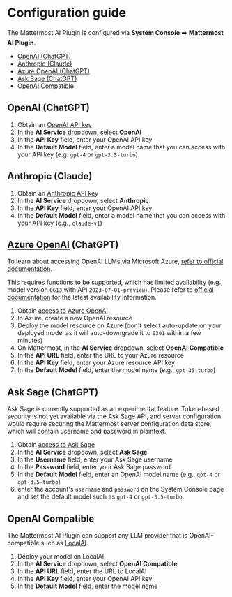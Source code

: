 # Configuration guide

The Mattermost AI Plugin is configured via **System Console** ➡️ **Mattermost AI Plugin**.

- [OpenAI (ChatGPT)](#openai-chatgpt)
- [Anthropic (Claude)](#anthropic-claude)
- [Azure OpenAI (ChatGPT)](#azure-openai-chatgpt)
- [Ask Sage (ChatGPT)](#ask-sage-chatgpt)
- [OpenAI Compatible](#openai-compatible)

## OpenAI (ChatGPT)

1. Obtain an [OpenAI API key](https://platform.openai.com/account/api-keys)
1. In the **AI Service** dropdown, select **OpenAI**
1. In the **API Key** field, enter your OpenAI API key
1. In the **Default Model** field, enter a model name that you can access with your API key (e.g. `gpt-4` or `gpt-3.5-turbo`)

## Anthropic (Claude)

1. Obtain an [Anthropic API key](https://console.anthropic.com/account/keys)
1. In the **AI Service** dropdown, select **Anthropic**
1. In the **API Key** field, enter your OpenAI API key
1. In the **Default Model** field, enter a model name that you can access with your API key (e.g., `claude-v1`)

## [Azure OpenAI](https://learn.microsoft.com/en-us/azure/ai-services/openai/overview) (ChatGPT)

To learn about accessing OpenAI LLMs via Microsoft Azure, [refer to official documentation](https://learn.microsoft.com/en-us/azure/ai-services/openai/overview).

This requires functions to be supported, which has limited availability (e.g., model version `0613` with API `2023-07-01-preview`). Please refer to [official documentation](https://learn.microsoft.com/en-us/azure/ai-services/openai/concepts/models) for the latest availability information.

1. Obtain [access to Azure OpenAI](https://learn.microsoft.com/en-us/azure/ai-services/openai/overview#how-do-i-get-access-to-azure-openai)
1. In Azure, create a new OpenAI resource
1. Deploy the model resource on Azure (don't select auto-update on your deployed model as it will auto-downgrade it to `0301` within a few minutes)
1. On Mattermost, in the **AI Service** dropdown, select **OpenAI Compatible**
1. In the **API URL** field, enter the URL to your Azure resource
1. In the **API Key** field, enter your Azure resource API key
1. In the **Default Model** field, enter the model name (e.g., `gpt-35-turbo`)

## Ask Sage (ChatGPT)

Ask Sage is currently supported as an experimental feature. Token-based security is not yet available via the Ask Sage API, and server configuration would require securing the Mattermost server configuration data store, which will contain username and password in plaintext.

1. Obtain [access to Ask Sage](https://asksage.ai)
1. In the **AI Service** dropdown, select **Ask Sage**
1. In the **Username** field, enter your Ask Sage username
1. In the **Password** field, enter your Ask Sage password
1. In the **Default Model** field, enter an OpenAI model name (e.g., `gpt-4` or `gpt-3.5-turbo`)
1. enter the account's `username` and `password` on the System Console page and set the default model such as `gpt-4` or `gpt-3.5-turbo`.

## OpenAI Compatible

The Mattermost AI Plugin can support any LLM provider that is OpenAI-compatible such as [LocalAI](https://github.com/go-skynet/LocalAI).

1. Deploy your model on LocalAI
1. In the **AI Service** dropdown, select **OpenAI Compatible**
1. In the **API URL** field, enter the URL to LocalAI
1. In the **API Key** field, enter your OpenAI API key
1. In the **Default Model** field, enter the model name
